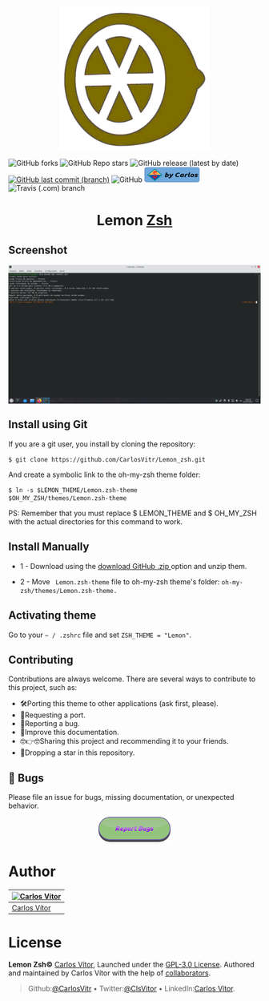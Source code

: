 <p align="center">
<img align="center"  width="300" height="290" src="Orange.png">
</p>

![GitHub forks](https://img.shields.io/github/forks/carlosvitr/Lemon_zsh?&style=for-the-badge&color=red&label=Forks&logoColor=purple)
![GitHub Repo stars](https://img.shields.io/github/stars/carlosvitr/Lemon_zsh?&style=for-the-badge&color=red&label=Stars&logoColor=purple)
![GitHub release (latest by date)](https://img.shields.io/github/v/release/carlosvitr/lemon_zsh?color=9cf&style=for-the-badge)
[![GitHub last commit (branch)](https://img.shields.io/github/last-commit/carlosvitr/Lemon_zsh/main.svg?&style=for-the-badge&)](https://github.com/carlosvitr/lemon_theme)
![GitHub](https://img.shields.io/github/license/carlosvitr/lemon_zsh?color=red&style=for-the-badge)
<a href="http://carlosvitor.ml/"><img width="110" height="30" src="https://github.com/CarlosVitr/carlosvitr/blob/M4st3r/Imagens/button_carlos.png"></a>
![Travis (.com) branch](https://img.shields.io/travis/com/carlosvitr/lemon_zsh/main?style=for-the-badge)

<h1 align="center" > Lemon <a href="http://zsh.org/">Zsh</a></h1>

## Screenshot

<p align="center">
<img align="center" src="Lemon_theme.png">
</p>

## Install using Git 

If you are a git user, you install by cloning the repository:

```
$ git clone https://github.com/CarlosVitr/Lemon_zsh.git
```
And create a symbolic link to the oh-my-zsh theme folder:

```
$ ln -s $LEMON_THEME/Lemon.zsh-theme 
$OH_MY_ZSH/themes/Lemon.zsh-theme
```

PS: Remember that you must replace $ LEMON_THEME and $ OH_MY_ZSH with the actual directories for this command to work.

## Install Manually

- 1 - Download using the <a href="https://github.com/CarlosVitr/Lemon_theme/archive/refs/heads/main.zip"> download GitHub .zip </a> option and unzip them. 

- 2 - Move ``` Lemon.zsh-theme``` file to oh-my-zsh theme's folder: ```oh-my-zsh/themes/Lemon.zsh-theme.```

## Activating theme 

Go to your `~ / .zshrc` file and set `ZSH_THEME = "Lemon"`.

## Contributing

Contributions are always welcome. There are several ways to contribute to this project, such as:

- 🛠Porting this theme to other applications (ask first, please). 
- 🤜Requesting a port. 
- 🐞Reporting a bug. 
- 📘Improve this documentation. 
- 🤓👉🤓Sharing this project and recommending it to your friends. 
- 🌟Dropping a star in this repository. 

## 🐞 Bugs

Please file an issue for bugs, missing documentation, or unexpected behavior.
<p align="center">
<a href="https://github.com/CarlosVitr/Lemon_zsh/issues"><img with="70" height="50" src="button_report-bugs.png" alt="Button Report Bugs"></a>
</p>

# Author
 
| [![Carlos Vítor](https://github.com/carlosvitr.png?size=100)](https://github.com/carlosvitr)|
| ---------------------------------------------|
| [Carlos Vítor](https://github.com/carlosvitr)|

# License

**Lemon Zsh©** <a href="http://carlosvitor.ml">Carlos Vítor</a>, Launched under the [GPL-3.0 License](https://github.com/CarlosVitr/Lemon_zsh/blob/main/LICENSE). Authored and maintained by Carlos Vítor with the help of <a href="https://github.com/carlosvitr/lemon_zsh/graphs/contributors">collaborators</a>.
> Github:<a href="https://github.com/carlosvitr">@CarlosVitr</a> • Twitter:<a href="https://twitter.com/ClsVitor">@ClsVitor</a> • LinkedIn:<a href="https://linkedin.com/in/CarlosVitor">Carlos Vítor</a>.
